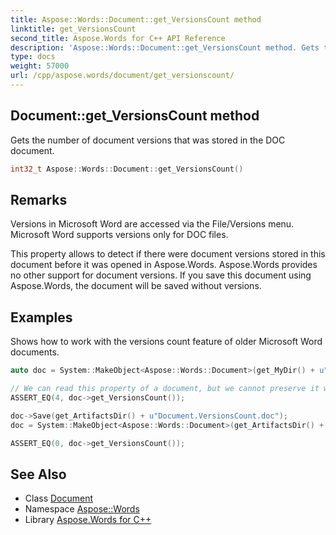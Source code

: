 ```yaml
---
title: Aspose::Words::Document::get_VersionsCount method
linktitle: get_VersionsCount
second_title: Aspose.Words for C++ API Reference
description: 'Aspose::Words::Document::get_VersionsCount method. Gets the number of document versions that was stored in the DOC document in C++.'
type: docs
weight: 57000
url: /cpp/aspose.words/document/get_versionscount/
---
```

## Document::get_VersionsCount method


Gets the number of document versions that was stored in the DOC document.

```cpp
int32_t Aspose::Words::Document::get_VersionsCount()
```

## Remarks


Versions in Microsoft Word are accessed via the File/Versions menu. Microsoft Word supports versions only for DOC files.

This property allows to detect if there were document versions stored in this document before it was opened in Aspose.Words. Aspose.Words provides no other support for document versions. If you save this document using Aspose.Words, the document will be saved without versions.

## Examples



Shows how to work with the versions count feature of older Microsoft Word documents. 
```cpp
auto doc = System::MakeObject<Aspose::Words::Document>(get_MyDir() + u"Versions.doc");

// We can read this property of a document, but we cannot preserve it while saving.
ASSERT_EQ(4, doc->get_VersionsCount());

doc->Save(get_ArtifactsDir() + u"Document.VersionsCount.doc");
doc = System::MakeObject<Aspose::Words::Document>(get_ArtifactsDir() + u"Document.VersionsCount.doc");

ASSERT_EQ(0, doc->get_VersionsCount());
```

## See Also

* Class [Document](../)
* Namespace [Aspose::Words](../../)
* Library [Aspose.Words for C++](../../../)
